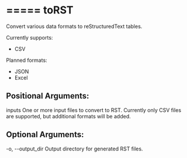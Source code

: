 =====
toRST
=====

Convert various data formats to reStructuredText tables.

Currently supports:

- CSV

Planned formats:

- JSON
- Excel

Positional Arguments:
--------------------

inputs
  One or more input files to convert to RST. Currently only CSV files are 
  supported, but additional formats will be added.

Optional Arguments:
------------------ 

-o, --output_dir
  Output directory for generated RST files.
